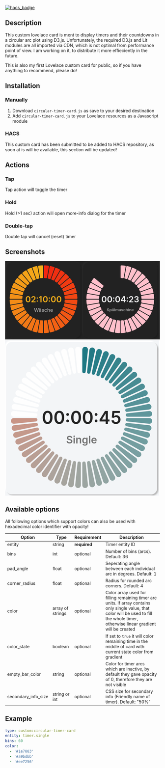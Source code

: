 [![hacs_badge](https://img.shields.io/badge/HACS-Default-41BDF5.svg?style=for-the-badge)](https://github.com/hacs/integration)

## Description

This custom lovelace card is ment to display timers and their countdowns in a circular arc plot using D3.js. Unfortunately, the required D3.js and Lit modules are all imported via CDN, which is not optimal from performance point of view. I am working on it, to distribute it more effieciently in the future.

This is also my first Lovelace custom card for public, so if you have anything to recommend, please do!

## Installation

### Manually
1. Download `circular-timer-card.js` as save to your desired destination
2. Add `circular-timer-card.js` to your Lovelace resources as a Javascript module

### HACS
This custom card has been submitted to be added to HACS repository, as soon at is will be available, this section will be updated!

## Actions

### Tap

Tap action will toggle the timer

### Hold

Hold (>1 sec) action will open more-info dialog for the timer

### Double-tap

Double tap will cancel (reset) timer

## Screenshots

![Sample screenshot](/images/screenshot1.png)
![Sample screenshot](/images/screenshot2.png)

## Available options

All following options which support colors can also be used with hexadecimal color identifier with opacity!

| Option | Type | Requirement | Description |
|---|---|---|---|
| entity | string | **required** | Timer entity ID |
| bins | int | optional | Number of bins (arcs). Default: 36 |
| pad_angle | float | optional | Seperating angle between each individual arc in degrees. Default: 1 |
| corner_radius | float | optional | Radius for rounded arc corners. Default: 4 |
| color | array of strings | optional | Color array used for filling remaining timer arc units. If array contains only single value, that color will be used to fill the whole timer, otherwise linear gradient will be created |
| color_state | boolean | optional | If set to `true` it will color remaining time in the middle of card with current state color from gradient |
| empty_bar_color | string | optional | Color for timer arcs which are inactive, by default they gave opacity of 0, therefore they are not visible |
| secondary_info_size | string or int | optional | CSS size for secondary info (Friendly name of timer). Default: "50%" |

## Example

```yaml
type: custom:circular-timer-card
entity: timer.single
bins: 60
color:
  - '#1e7883'
  - '#a9bdbb'
  - '#ee7256'
```

